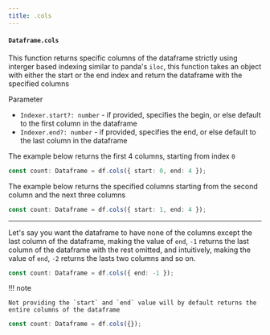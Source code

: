 ```yaml
---
title: .cols
---
```


#### `Dataframe.cols`
This function returns specific columns of the dataframe strictly using interger based indexing similar to panda's `iloc`, this function takes an object with either the start or the end index and return the dataframe with the specified columns

Parameter 

- `Indexer.start?: number` - if provided, specifies the begin, or else default to the first column in the dataframe
- `Indexer.end?: number` - if provided, specifies the end, or else default to the last column in the dataframe

The example below returns the first 4 columns, starting from index `0`
```typescript
const count: Dataframe = df.cols({ start: 0, end: 4 });
```

The example below returns the specified columns starting from the second column and the next three columns
```typescript
const count: Dataframe = df.cols({ start: 1, end: 4 });
```

---

Let's say you want the dataframe to have none of the columns except the last column of the dataframe, making the value of `end`, `-1` returns the last column of the dataframe with the rest omitted, and intuitively, making the value of `end`, `-2` returns the lasts two columns and so on.

```typescript
const count: Dataframe = df.cols({ end: -1 });
```

!!! note

    Not providing the `start` and `end` value will by default returns the entire columns of the dataframe

```typescript
const count: Dataframe = df.cols({});
```